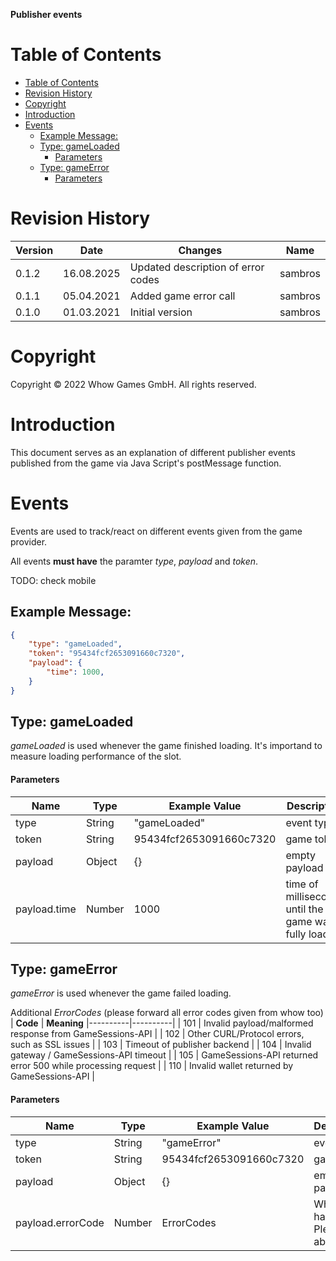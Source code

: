 **Publisher events**

Table of Contents
=================

- [Table of Contents](#table-of-contents)
- [Revision History](#revision-history)
- [Copyright](#copyright)
- [Introduction](#introduction)
- [Events](#events)
  - [Example Message:](#example-message)
  - [Type: gameLoaded](#type-gameloaded)
      - [Parameters](#parameters)
  - [Type: gameError](#type-gameerror)
      - [Parameters](#parameters-1)

Revision History
================

| **Version** | **Date**   | **Changes**                                        | **Name**  |
|-------------|------------|----------------------------------------------------|-----------|
| 0.1.2       | 16.08.2025 | Updated description of error codes                                    | sambros |
| 0.1.1       | 05.04.2021 | Added game error call                                    | sambros |
| 0.1.0       | 01.03.2021 | Initial version                                    | sambros |

Copyright
=========

Copyright © 2022 Whow Games GmbH. All rights reserved.

Introduction
============

This document serves as an explanation of different publisher events published from the game via Java Script's postMessage function.

Events
======

Events are used to track/react on different events given from the game provider.

All events **must have** the paramter *type*, *payload* and *token*.

TODO: check mobile

Example Message:
---------

```json
{
    "type": "gameLoaded",
    "token": "95434fcf2653091660c7320",
    "payload": {
        "time": 1000,
    }
}
```

Type: gameLoaded
---------

*gameLoaded* is used whenever the game finished loading. It's importand to measure loading performance of the slot.

#### Parameters

| **Name** | **Type** | **Example Value** | **Description** |  **Mandatory**   |
|----------|----------|-------------------|-----------------|------------------|
| type     | String   | "gameLoaded" | event type | **YES** |
| token     | String   | 95434fcf2653091660c7320 | game token | **YES** |
| payload     | Object   | {} | empty payload | **YES** |
| payload.time     | Number   | 1000 | time of milliseconds until the game was fully loaded | **YES** |

Type: gameError
---------

*gameError* is used whenever the game failed loading.

Additional *ErrorCodes* (please forward all error codes given from whow too)
| **Code** | **Meaning**
|----------|----------|
| 101     | Invalid payload/malformed response from GameSessions-API  |
| 102     | Other CURL/Protocol errors, such as SSL issues   |
| 103     | Timeout of publisher backend  |
| 104     | Invalid gateway / GameSessions-API timeout   |
| 105 | GameSessions-API returned error 500 while processing request |
| 110 | Invalid wallet returned by GameSessions-API |


#### Parameters

| **Name** | **Type** | **Example Value** | **Description** |  **Mandatory**   |
|----------|----------|-------------------|-----------------|------------------|
| type     | String   | "gameError" | event type | **YES** |
| token     | String   | 95434fcf2653091660c7320 | game token | **YES** |
| payload     | Object   | {} | empty payload | **YES** |
| payload.errorCode     | Number   | ErrorCodes | What error happened. Please see above | **YES** |
